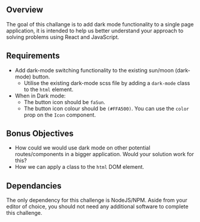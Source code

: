 ## Overview
The goal of this challange is to add dark mode functionality to a single page application, it is intended to help us better understand your approach to solving problems using React and JavaScript.

## Requirements
- Add dark-mode switching functionality to the existing sun/moon (dark-mode) button.
  - Utilise the existing dark-mode scss file by adding a `dark-mode` class to the `html` element.
- When in Dark mode:
  - The button icon should be `faSun`.
  - The button icon colour should be `(#FFA500)`. You can use the `color` prop on the `Icon` component.

## Bonus Objectives
- How could we would use dark mode on other potential routes/components in a bigger application. Would your solution work for this?
- How we can apply a class to the `html` DOM element.

## Dependancies
The only dependency for this challenge is NodeJS/NPM. Aside from your editor of choice, you should not need any additional software to complete this challenge.
